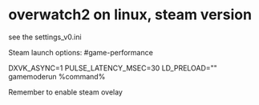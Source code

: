 # overwatch2 on linux, steam version

see the settings_v0.ini

Steam launch options: #game-performance

DXVK_ASYNC=1 PULSE_LATENCY_MSEC=30 LD_PRELOAD="" gamemoderun %command%

Remember to enable steam ovelay

